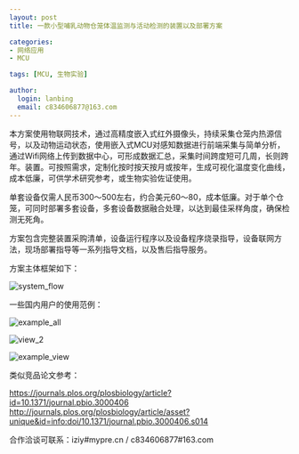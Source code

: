 ```yaml
---
layout: post
title: 一款小型哺乳动物仓笼体温监测与活动检测的装置以及部署方案

categories:
- 网络应用
- MCU

tags: [MCU, 生物实验]

author:
  login: lanbing
  email: c834606877@163.com
---
```



本方案使用物联网技术，通过高精度嵌入式红外摄像头，持续采集仓笼内热源信号，以及动物运动状态，使用嵌入式MCU对感知数据进行前端采集与简单分析，通过Wifi网络上传到数据中心，可形成数据汇总，采集时间跨度短可几周，长则跨年。装置。可按照需求，定制化按时按天按月或按年，生成可视化温度变化曲线，成本低廉，可供学术研究参考，或生物实验佐证使用。

单套设备仅需人民币300～500左右，约合美元60～80，成本低廉。对于单个仓笼，可同时部署多套设备，多套设备数据融合处理，以达到最佳采样角度，确保检测无死角。

方案包含完整装置采购清单，设备运行程序以及设备程序烧录指导，设备联网方法，现场部署指导等一系列指导文档，以及售后指导服务。

方案主体框架如下：

![system_flow](/2022-05-03-animal-exper-temp-chamber-test.assets/system_flow.png)



一些国内用户的使用范例：

![example_all](/2022-05-03-animal-exper-temp-chamber-test.assets/example_all.png)

![view_2](/2022-05-03-animal-exper-temp-chamber-test.assets/view_2.png)

![example_view](/2022-05-03-animal-exper-temp-chamber-test.assets/example_view.jpg)

类似竞品论文参考：

https://journals.plos.org/plosbiology/article?id=10.1371/journal.pbio.3000406
http://journals.plos.org/plosbiology/article/asset?unique&id=info:doi/10.1371/journal.pbio.3000406.s014



合作洽谈可联系：iziy#mypre.cn / c834606877#163.com